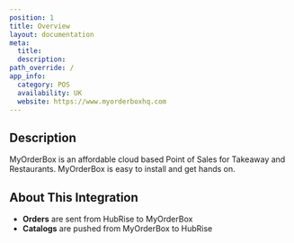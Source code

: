 ```yaml
---
position: 1
title: Overview
layout: documentation
meta:
  title:
  description:
path_override: /
app_info:
  category: POS
  availability: UK
  website: https://www.myorderboxhq.com
---
```


## Description

MyOrderBox is an affordable cloud based Point of Sales for Takeaway and Restaurants. MyOrderBox is easy to install and get hands on.

## About This Integration

- **Orders** are sent from HubRise to MyOrderBox
- **Catalogs** are pushed from MyOrderBox to HubRise
